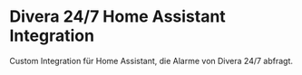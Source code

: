 # Divera 24/7 Home Assistant Integration

Custom Integration für Home Assistant, die Alarme von Divera 24/7 abfragt.